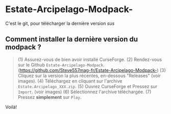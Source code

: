 # Estate-Arcipelago-Modpack-
C'est le git, pour télécharger la dernière version 
*sus*

## __Comment installer la dernière version du modpack ?__
> 
> (1)   Assurez-vous de bien avoir installé CurseForge. 
> (2)  Rendez-vous sur le Github `Estate-Arcipelago-Modpack`. (https://github.com/Steve557mag-fr/Estate-Arcipelago-Modpack-)
> (3)  Cliquez sur la version la plus récentes, en-dessous "Releases" (voir images).
> (4)  Téléchargez en cliquant sur l'archive `Estate.Arcipelago_XXX.zip`.
> (5)  Ouvrez CurseForge et Pressez sur `Import`. (voir images)
> (6) Sélectionnez l'archive téléchargée.
> (7) Pressez **simplement** sur `Play`.
> 

Voilà!
